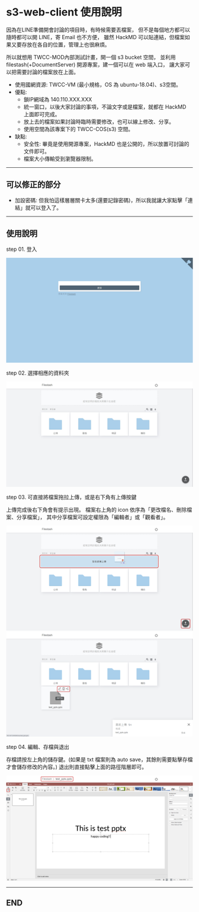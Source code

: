 # s3-web-client 使用說明

因為在LINE準備開會討論的項目時，有時候需要丟檔案，
但不是每個地方都可以隨時都可以開 LINE，寄 Email 也不方便，
雖然 HackMD 可以貼連結，但檔案如果又要存放在各自的位置，管理上也很麻煩。

所以就想用 TWCC-MOD內部測試計畫，開一個 s3 bucket 空間，
並利用 filestash(+DocumentServer) 開源專案，建一個可以在 web 端入口，
讓大家可以把需要討論的檔案放在上面。

- 使用國網資源: TWCC-VM (最小規格，OS 為 ubuntu-18.04)、s3空間。
- 優點:
    - 鎖IP網域為 140.110.XXX.XXX
    - 統一窗口，以後大家討論的事項，不論文字或是檔案，就都在 HackMD 上面即可完成。
    - 放上去的檔案如果討論時臨時需要修改，也可以線上修改、分享。
    - 使用空間為該專案下的 TWCC-COS(s3) 空間。
- 缺點:
    - 安全性: 畢竟是使用開源專案，HackMD 也是公開的，所以放置可討論的文件即可。
    - 檔案大小傳輸受到瀏覽器限制。

---

## 可以修正的部分

- 加設密碼: 但我怕這樣層層關卡太多(還要記錄密碼)，所以我就讓大家點擊「連結」就可以登入了。

---

## 使用說明

step 01. 登入

![01](./image/01.jpg)

step 02. 選擇相應的資料夾

![02](./image/02.jpg)

step 03. 可直接將檔案拖拉上傳，或是右下角有上傳按鍵

上傳完成後右下角會有提示出現。
檔案右上角的 icon 依序為「更改檔名、刪除檔案、分享檔案」，
其中分享檔案可設定權限為「編輯者」或「觀看者」。

![03](./image/03.png)
![04](./image/04.png)

step 04. 編輯、存檔與退出

存檔請按左上角的儲存鍵。(如果是 txt 檔案則為 auto save，其餘則需要點擊存檔才會儲存修改的內容。)
退出則直接點擊上面的路徑階層即可。

![04](./image/05.png)

---

## END
